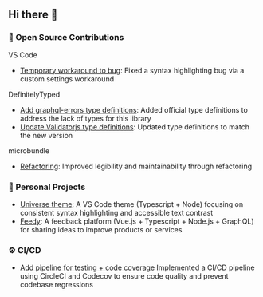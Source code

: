 ## Hi there 👋

### 🤝 Open Source Contributions

VS Code
- [Temporary workaround to bug](https://github.com/microsoft/vscode/issues/92308#issuecomment-596885893): Fixed a syntax highlighting bug via a custom settings workaround

DefinitelyTyped
- [Add graphql-errors type definitions](https://github.com/DefinitelyTyped/DefinitelyTyped/pull/31418): Added official type definitions to address the lack of types for this library
- [Update Validatorjs type definitions](https://github.com/DefinitelyTyped/DefinitelyTyped/pull/31929): Updated type definitions to match the new version

microbundle
- [Refactoring](https://github.com/developit/microbundle/pull/291): Improved legibility and maintainability through refactoring

### 🚀 Personal Projects

- [Universe theme](https://github.com/MatiasOlivera/universe-theme): A VS Code theme (Typescript + Node) focusing on consistent syntax highlighting and accessible text contrast
- [Feedy](https://github.com/MatiasOlivera/feedy): A feedback platform (Vue.js + Typescript + Node.js + GraphQL) for sharing ideas to improve products or services

### ⚙️ CI/CD

- [Add pipeline for testing + code coverage](https://github.com/MatiasOlivera/ypf-tienda/pull/47) Implemented a CI/CD pipeline using CircleCI and Codecov to ensure code quality and prevent codebase regressions